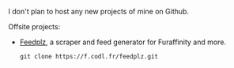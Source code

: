 I don't plan to host any new projects of mine on Github.

Offsite projects:

- [Feedplz](https://feedplz.codl.fr/), a scraper and feed generator for Furaffinity and more.
  
  `git clone https://f.codl.fr/feedplz.git`
